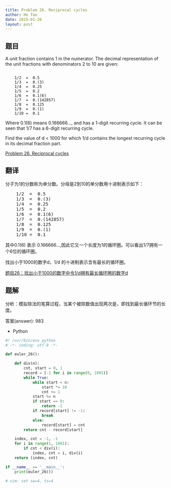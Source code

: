 ```yaml
---
title: Problem 26. Reciprocal cycles
author: He Tao
date: 2015-01-26
layout: post
---
```


## 题目

A unit fraction contains 1 in the numerator. The decimal representation of the unit fractions with denominators 2 to 10 are given:

<pre><code>
    1/2  = 	0.5
    1/3  = 	0.(3)
    1/4  = 	0.25
    1/5  = 	0.2
    1/6  = 	0.1(6)
    1/7  = 	0.(142857)
    1/8  = 	0.125
    1/9  = 	0.(1)
    1/10 = 	0.1
</code></pre>
<!--more-->
Where 0.1(6) means 0.166666..., and has a 1-digit recurring cycle. It can be seen that 1/7 has a 6-digit recurring cycle.

Find the value of d < 1000 for which 1/d contains the longest recurring cycle in its decimal fraction part.

[Problem 26. Reciprocal cycles](https://projecteuler.net/problem=26 "Problem 26")

## 翻译
分子为1的分数称为单分数。分母是2到10的单分数用十进制表示如下：

<pre>
    1/2  = 	0.5
    1/3  = 	0.(3)
    1/4  = 	0.25
    1/5  = 	0.2
    1/6  = 	0.1(6)
    1/7  = 	0.(142857)
    1/8  = 	0.125
    1/9  = 	0.(1)
    1/10 = 	0.1
</pre>

其中0.1(6) 表示 0.166666...,因此它又一个长度为1的循环圈。可以看出1/7拥有一个6位的循环圈。

找出小于1000的数字d，1/d 的十进制表示含有最长的循环圈。

[题目26：找出小于1000的数字中令1/d拥有最长循环圈的数字d](http://pe.spiritzhang.com/index.php/2011-05-11-09-44-54/27-2610001dd "题目26")

## 题解

分析：模拟除法的笔算过程，当某个被除数值出现两次是，即找到最长循环节的长度。

答案(answer): 983

+ Python

```python
#! /usr/bin/env python
# -*- coding: utf-8 -*-

def euler_26():

    def div(n):
        cnt, start = 0, 1
        record = [-1 for i in range(0, 1001)]
        while True:
            while start < n:
                start *= 10
                cnt += 1
            start %= n
            if start == 0:
                return -1
            if record[start] != -1:
                break
            else:
                record[start] = cnt
        return cnt - record[start]

    index, cnt = -1, -1
    for i in range(1, 1001):
        if cnt < div(i):
            index, cnt = i, div(i)
    return (index, cnt)

if __name__ == '__main__':
    print(euler_26())

# vim: set sw=4, ts=4
```